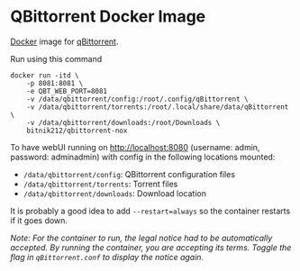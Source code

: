 # QBittorrent Docker Image

[Docker](https://www.docker.com/) image for [qBittorrent](http://www.qbittorrent.org/).

Run using this command

	docker run -itd \
		-p 8081:8081 \
		-e QBT_WEB_PORT=8081
		-v /data/qbittorrent/config:/root/.config/qBittorrent \
		-v /data/qbittorrent/torrents:/root/.local/share/data/qBittorrent \
		-v /data/qbittorrent/downloads:/root/Downloads \
		bitnik212/qbittorrent-nox

To have webUI running on [http://localhost:8080](http://localhost:8080) (username: admin, password: adminadmin) with config in the following locations mounted:

* `/data/qbittorrent/config`: QBittorrent configuration files
* `/data/qbittorrent/torrents`: Torrent files
* `/data/qbittorrent/downloads`: Download location

It is probably a good idea to add `--restart=always` so the container restarts if it goes down.

_Note: For the container to run, the legal notice had to be automatically accepted. By running the container, you are accepting its terms. Toggle the flag in `qBittorrent.conf` to display the notice again._
